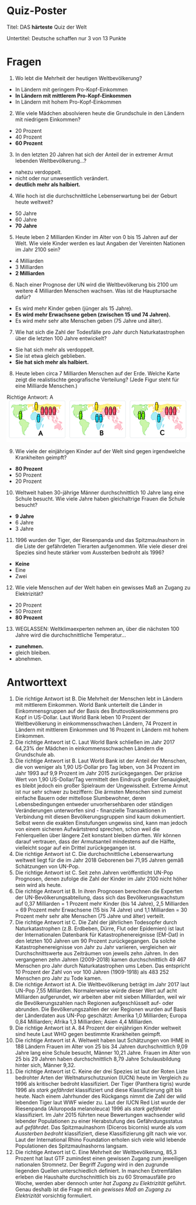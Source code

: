 # Quiz-Poster

Titel: DAS **härteste** Quiz der Welt

Untertitel: Deutsche schaffen nur 3 von 13 Punkte

# Fragen

1. Wo lebt die Mehrheit der heutigen Weltbevölkerung?
  * In Ländern mit geringem Pro-Kopf-Einkommen
  * **In Ländern mit mittlerem Pro-Kopf-Einkommen**
  * In Ländern mit hohem Pro-Kopf-Einkommen

2. Wie viele Mädchen absolvieren heute die Grundschule in den Ländern mit niedrigem Einkommen?
  * 20 Prozent
  * 40 Prozent
  * **60 Prozent**

3. In den letzten 20 Jahren hat sich der Anteil der in extremer Armut lebenden Weltbevölkerung...?
  * nahezu verdoppelt.
  * nicht oder nur unwesentlich verändert.
  * **deutlich mehr als halbiert.**

4. Wie hoch ist die durchschnittliche Lebenserwartung bei der Geburt heute weltweit?
  * 50 Jahre
  * 60 Jahre
  * **70 Jahre**

5. Heute leben 2 Milliarden Kinder im Alter von 0 bis 15 Jahren auf der Welt. Wie viele Kinder werden es laut Angaben der Vereinten Nationen im Jahr 2100 sein?
  * 4 Milliarden
  * 3 Milliarden
  * **2 Milliarden**

6. Nach einer Prognose der UN wird die Weltbevölkerung bis 2100 um weitere 4 Milliarden Menschen wachsen. Was ist die Hauptursache dafür?
  * Es wird mehr Kinder geben (jünger als 15 Jahre).
  * **Es wird mehr Erwachsene geben (zwischen 15 und 74 Jahren).**
  * Es wird mehr sehr alte Menschen geben (75 Jahre und älter).

7. Wie hat sich die Zahl der Todesfälle pro Jahr durch Naturkatastrophen über die letzten 100 Jahre entwickelt?
  * Sie hat sich mehr als verdoppelt.
  * Sie ist etwa gleich geblieben.
  * **Sie hat sich mehr als halbiert.**

8. Heute leben circa 7 Milliarden Menschen auf der Erde. Welche Karte zeigt die realistischte geografische Verteilung? (Jede Figur steht für eine Milliarde Menschen.)

Richtige Antwort: A
![text](bildquestion.png)

9. Wie viele der einjährigen Kinder auf der Welt sind gegen irgendwelche Krankheiten geimpft?
  * **80 Prozent**
  * 50 Prozent
  * 20 Prozent

10. Weltweit haben 30-jährige Männer durchschnittlich 10 Jahre lang eine Schule besucht. Wie viele Jahre haben gleichaltrige Frauen die Schule besucht?
  * **9 Jahre**
  * 6 Jahre
  * 3 Jahre

11. 1996 wurden der Tiger, der Riesenpanda und das Spitzmaulnashorn in die Liste der gefährdeten Tierarten aufgenommen. Wie viele dieser drei Spezies sind heute stärker vom Aussterben bedroht als 1996?
  * **Keine**
  * Eine
  * Zwei

12. Wie viele Menschen auf der Welt haben ein gewisses Maß an Zugang zu Elektrizität?
  * 20 Prozent
  * 50 Prozent
  * **80 Prozent**

13. WEGLASSEN: Weltklimaexperten nehmen an, über die nächsten 100 Jahre wird die durchschnittliche Temperatur...
  * **zunehmen.**
  * gleich bleiben.
  * abnehmen.


# Antworttext

1. Die richtige Antwort ist B. Die Mehrheit der Menschen lebt in Ländern mit mittlerem Einkommen. World Bank unterteilt die Länder in Einkommensgruppen auf der Basis des Bruttovolkseinkommens pro Kopf in US-Dollar. Laut World Bank leben 10 Prozent der Weltbevölkerung in einkommensschwachen Ländern, 74 Prozent in Ländern mit mittlerem Einkommen und 16 Prozent in Ländern mit hohem Einkommen.
2. Die richtige Antwort ist C. Laut World Bank schließen im Jahr 2017 64,23% der Mädchen in einkommensschwachen Ländern die Grundschule ab.
3. Die richtige Antwort ist B. Laut World Bank ist der Anteil der Menschen, die von weniger als 1,90 US-Dollar pro Tag leben, von 34 Prozent im Jahr 1993 auf 9,9 Prozent im Jahr 2015 zurückgegangen. Der präzise Wert von 1,90 US-Dollar/Tag vermittelt den Eindruck großer Genauigkeit, es bleibt jedoch ein großer Spielraum der Ungewissheit. Extreme Armut ist nur sehr schwer zu beziffern: Die ärmsten Menschen sind zumeist einfache Bauern oder mittellose Slumbewohner, deren Lebensbedingungen entweder unvorhersehbaren oder ständigen Veränderungen unterworfen sind - finanzielle Transaktionen in Verbindung mit diesen Bevölkerungsgruppen sind kaum dokumentiert. Selbst wenn die exakten Einstufungen ungewiss sind, kann man jedoch von einem sicheren Aufwärtstrend sprechen, schon weil die Fehlerquellen über längere Zeit konstant bleiben dürften. Wir können darauf vertrauen, dass der Armutsanteil mindestens auf die Hälfte, vielleicht sogar auf ein Drittel zurückgegangen ist.
4. Die richtige Antwort ist C. Die durchschnittliche Lebenserwartung weltweit liegt für die im Jahr 2018 Geborenen bei 71,95 Jahren gemäß Schätzungen von UN-Pop.
5. Die richtige Antwort ist C. Seit zehn Jahren veröffentlicht UN-Pop Prognosen, denen zufolge die Zahl der Kinder im Jahr 2100 nicht höher sein wird als heute.
6. Die richtige Antwort ist B. In ihren Prognosen berechnen die Experten der UN-Bevölkerungsabteilung, dass sich das Bevölkerungswachstum auf 0,37 Milliarden = 1 Prozent mehr Kinder (bis 14 Jahre), 2,5 Milliarden = 69 Prozent mehr Erwachsene (15 bis 74 Jahre) und 1,1 Milliarden = 30 Prozent mehr sehr alte Menschen (75 Jahre und älter) verteilt.
7. Die richtige Antwort ist C. Die Zahl der jährlichen Todesopfer durch Naturkatastrophen (z.B. Erdbeben, Dürre, Flut oder Epidemien) ist laut der Internationalen Datenbank für Katastrophenereignisse (EM-Dat) in den letzten 100 Jahren um 90 Prozent zurückgegangen. Da solche Katastrophenereignisse von Jahr zu Jahr variieren, vergleichen wir Durchschnittswerte aus Zeiträumen von jeweils zehn Jahren. In den vergangenen zehn Jahren (2009-2018) kamen durchschnittlich 49 467 Menschen pro Jahr durch Naturkatastrophen ums Leben. Das entspricht 10 Prozent der Zahl von vor 100 Jahren (1909-1918) als 483 252 Menschen pro Jahr zu Tode kamen.
8. Die richtige Antwort ist A. Die Weltbevölkerung beträgt im Jahr 2017 laut UN-Pop 7,55 Milliarden. Normalerweise würde dieser Wert auf acht Milliarden aufgerundet, wir arbeiten aber mit sieben Milliarden, weil wir die Bevölkerungszahlen nach Regionen aufgeschlüsselt auf- oder abrunden. Die Bevölkerungszahlen der vier Regionen wurden auf Basis der Länderdaten aus UN-Pop geschätzt: Amerika 1,0 Milliarden; Europa 0,84 Milliarden; Afrika 1,3 Milliarden; Asien 4,4 Milliarden.
9. Die richtige Antwort ist A. 84 Prozent der einjährigen Kinder weltweit sind heute Laut WHO gegen bestimmte Krankheiten geimpft.
10. Die richtige Antwort ist A. Weltweit haben laut Schätzungen von IHME in 188 Ländern Frauen im Alter von 25 bis 34 Jahren durchschnittlich 9,09 Jahre lang eine Schule besucht, Männer 10,21 Jahre. Frauen im Alter von 25 bis 29 Jahren haben durchschnittlich 8,79 Jahre Schulausbildung hinter sich, Männer 9,32.
11. Die richtige Antwort ist C. Keine der drei Spezies ist laut der Roten Liste bedrohter Arten der Weltnaturschutzunion (IUCN) heute im Vergleich zu 1996 als kritischer bedroht klassifiziert. Der Tiger (Panthera tigris) wurde 1996 als *stark gefährdet* klassifiziert und diese Klassifizierung gilt bis heute. Nach einem Jahrhunder des Rückgangs nimmt die Zahl der wild lebenden Tiger laut WWF wieder zu. Laut der IUCN Red List wurde der Riesenpanda (Ailuropoda melanoleuca) 1996 als *stark gefährdet* klassifiziert. Im Jahr 2015 führten neue Bewertungen wachsender wild lebender Populationen zu einer Herabstufung des Gefährdungsstatus auf *gefährdet*. Das Spitzmaulnashorn (Diceros bicornis) wurde als *vom Aussterben bedroht* klassifiziert, diese Klassifizierung gilt nach wie vor. Laut der International Rhino Foundation erholen sich viele wild lebende Populationen des Spitzmaulnashorns langsam.
12. Die richtige Antwort ist C. Eine Mehrheit der Weltbevölkerung, 85,3 Prozent hat laut GTF zumindest einen gewissen Zugang zum jeweiligen nationalen Stromnetz. Der Begriff *Zugang* wird in den zugrunde liegenden Quellen unterschiedlich definiert. In manchen Extremfällen erleben die Haushalte durchschnittlich bis zu 60 Stromausfälle pro Woche, werden aber dennoch unter *hat Zugang zu Elektrizität* geführt. Genau deshalb ist die Frage mit *ein gewisses Maß an Zugang zu Elektrizität* vorsichtig formuliert.
